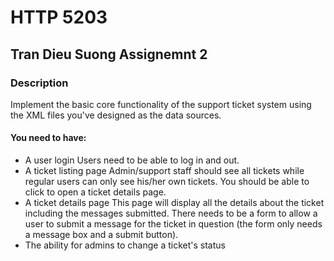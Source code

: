 # HTTP 5203
## Tran Dieu Suong Assignemnt 2

### Description
Implement the basic core functionality of the support ticket system using the XML files you've designed as the data sources.
#### You need to have:

* A user login
Users need to be able to log in and out.
* A ticket listing page
Admin/support staff should see all tickets while regular users can only see his/her own tickets. You should be able to click to open a ticket details page.
* A ticket details page
This page will display all the details about the ticket including the messages submitted. There needs to be a form to allow a user to submit a message for the ticket in question (the form only needs a message box and a submit button).
* The ability for admins to change a ticket's status

